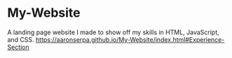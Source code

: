 # My-Website
A landing page website I made to show off my skills in HTML, JavaScript, and CSS.
https://aaronserpa.github.io/My-Website/index.html#Experience-Section
